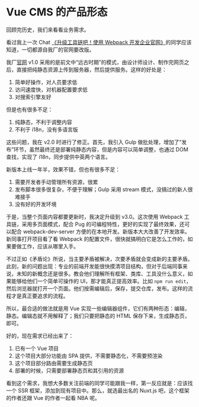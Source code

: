 Vue CMS 的产品形态
========

回顾完历史，我们来看看业务需求。

看过我上一次 Chat [《升级工具链吧！使用 Webpack 开发企业官网》](https://gitbook.cn/gitchat/activity/5cf7ee6b7388a119e2a74d02)的同学应该知道，一切都源自我厂的官网要改版。

我厂[官网](https://openresty.com.cn/) v1.0 采用的是前文中“远古时期”的模式，由设计师设计、制作完网页之后，直接把纯静态资源上传到服务器，然后提供服务。这样的好处是：

1. 简单好操作，对人员要求低
2. 访问速度快，对机器配置要求低
3. 对搜索引擎友好

但是也有很多不足：

1. 纯静态，不利于调整内容
2. 不利于 i18n，没有多语言版

这些问题，我在 v2.0 时进行了修正。首先，我引入 Gulp 做批处理，增加了“发布”环节，虽然最终还是部署纯静态内容，但是内容可以简单调整，也通过 DOM 查找，实现了 i18n，同步提供中英两个语言。

新版本上线一年半，效果不错，但也有很多不足：

1. 需要开发者手动管理所有资源，很累
2. 发布脚本很多很复杂，不便于理解；Gulp 采用 stream 模式，没搞过的新人很难接手
3. 没有好的开发环境

于是，当整个页面内容都要更新时，我决定升级到 v3.0。这次使用 Webpack 工具链，采用多页面模式，配合 Pug 的可编程特性，更好的实现了最终效果，还可以配合 webpack-dev-server 方便的在本地开发。新版本大大改善了开发效率。新同事打开项目看了看 Webpack 的配置文件，很快就搞明白它是怎么工作的，如果要做工作，应该从哪里入手。

不过正如《矛盾论》所说，当主要矛盾被解决，次要矛盾就会变成新的主要矛盾。此刻，新的问题出现：专业的前端开发能很快摸清项目结构，但对于后端同事来说，未知的新概念还是很多。教会他们理解所有框架、类库、工具没什么意义，如果能够给他们一个简单可操作的 UI，那才能真正提高效率。比如 `npm run edit`，然后浏览器就打开一个页面。他们按需编辑后，保存，提交仓库，发布。这样的流程才是真正要追求的流程。

所以，最合适的做法就是用 Vue 实现一些编辑器组件，它们有两种形态：编辑，静态。编辑态就不用解释了；我们只要把静态的 HTML 保存下来，生成静态页，即可。

好的，现在需求已经出来了：

1. 已有一个 Vue 项目
2. 这个项目大部分功能由 SPA 提供，不需要静态化，不需要预渲染
3. 这个项目部分路由需要生成静态页
4. 部署的时候，只需要部署静态页和其引用的资源

看到这个需求，我想大多数关注前端的同学可能跟我一样，第一反应就是：应该找一个 SSR 框架，添加到现有项目中。那么，就选最出名的 Nuxt.js 吧，这个框架的作者还跟 Vue 的作者一起看 NBA 呢。

